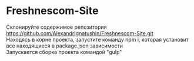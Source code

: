 # Freshnescom-Site

Склонируйте содержимое репозитория https://github.com/AlexandrIgnatushin/Freshnescom-Site.git
<br>
Находясь в корне проекта, запустите команду npm i, которая установит все находящиеся в package.json зависимости
<br>
Запускается сборка проекта командой "gulp"
